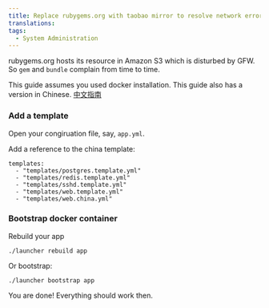 ```yaml
---
title: Replace rubygems.org with taobao mirror to resolve network error in China
translations:
tags:
  - System Administration
---
```


rubygems.org hosts its resource in Amazon S3 which is disturbed by GFW. So `gem` and `bundle` complain from time to time.

This guide assumes you used docker installation. This guide also has a version in Chinese. [中文指南](https://meta.discoursecn.org/t/discourse/28)

### Add a template

Open your congiruation file, say,  `app.yml`.

Add a reference to the china template:

    templates:
      - "templates/postgres.template.yml"
      - "templates/redis.template.yml"
      - "templates/sshd.template.yml"
      - "templates/web.template.yml"
      - "templates/web.china.yml"

### Bootstrap docker container

Rebuild your app

    ./launcher rebuild app

Or bootstrap:

    ./launcher bootstrap app

You are done! Everything should work then.
